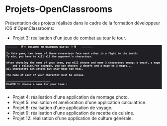 # Projets-OpenClassrooms

Présentation des projets réalisés dans le cadre de la formation développeur iOS d'OpenClassrooms:

- Projet 3: réalisation d'un jeux de combat au tour le tour.

![](images/projet3image.png)

- Projet 4: réalisation d'une application de montage photo.
- Projet 5: réalisation et amélioration d'une application calculatrice.
- Projet 8: réalisation d'une application de voyage.
- Projet 9: réalisation d'une application de recette de cuisine.
- Projet 12: réalisation d'une application de culture générale. 
